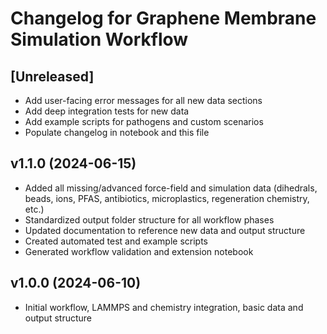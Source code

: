 # Changelog for Graphene Membrane Simulation Workflow

## [Unreleased]
- Add user-facing error messages for all new data sections
- Add deep integration tests for new data
- Add example scripts for pathogens and custom scenarios
- Populate changelog in notebook and this file

## v1.1.0 (2024-06-15)
- Added all missing/advanced force-field and simulation data (dihedrals, beads, ions, PFAS, antibiotics, microplastics, regeneration chemistry, etc.)
- Standardized output folder structure for all workflow phases
- Updated documentation to reference new data and output structure
- Created automated test and example scripts
- Generated workflow validation and extension notebook

## v1.0.0 (2024-06-10)
- Initial workflow, LAMMPS and chemistry integration, basic data and output structure
